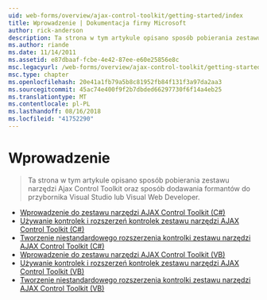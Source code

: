 ```yaml
---
uid: web-forms/overview/ajax-control-toolkit/getting-started/index
title: Wprowadzenie | Dokumentacja firmy Microsoft
author: rick-anderson
description: Ta strona w tym artykule opisano sposób pobierania zestawu narzędzi Ajax Control Toolkit oraz sposób dodawania formantów do przybornika Visual Studio lub Visual Web Developer.
ms.author: riande
ms.date: 11/14/2011
ms.assetid: e87dbaaf-fcbe-4e42-87ee-e60e25856e8c
msc.legacyurl: /web-forms/overview/ajax-control-toolkit/getting-started
msc.type: chapter
ms.openlocfilehash: 20e41a1fb79a5b8c81952fb84f131f3a97da2aa3
ms.sourcegitcommit: 45ac74e400f9f2b7dbded66297730f6f14a4eb25
ms.translationtype: MT
ms.contentlocale: pl-PL
ms.lasthandoff: 08/16/2018
ms.locfileid: "41752290"
---
```

<a name="getting-started"></a>Wprowadzenie
====================
> Ta strona w tym artykule opisano sposób pobierania zestawu narzędzi Ajax Control Toolkit oraz sposób dodawania formantów do przybornika Visual Studio lub Visual Web Developer.


- [Wprowadzenie do zestawu narzędzi AJAX Control Toolkit (C#)](get-started-with-the-ajax-control-toolkit-cs.md)
- [Używanie kontrolek i rozszerzeń kontrolek zestawu narzędzi AJAX Control Toolkit (C#)](using-ajax-control-toolkit-controls-and-control-extenders-cs.md)
- [Tworzenie niestandardowego rozszerzenia kontrolki zestawu narzędzi AJAX Control Toolkit (C#)](creating-a-custom-ajax-control-toolkit-control-extender-cs.md)
- [Wprowadzenie do zestawu narzędzi AJAX Control Toolkit (VB)](get-started-with-the-ajax-control-toolkit-vb.md)
- [Używanie kontrolek i rozszerzeń kontrolek zestawu narzędzi AJAX Control Toolkit (VB)](using-ajax-control-toolkit-controls-and-control-extenders-vb.md)
- [Tworzenie niestandardowego rozszerzenia kontrolki zestawu narzędzi AJAX Control Toolkit (VB)](creating-a-custom-ajax-control-toolkit-control-extender-vb.md)
